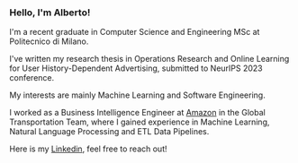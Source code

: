 ### Hello, I'm Alberto!

I'm a recent graduate in Computer Science and Engineering MSc at Politecnico di Milano.

I've written my research thesis in Operations Research and Online Learning for User History-Dependent Advertising, submitted to NeurIPS 2023 conference. 

My interests are mainly Machine Learning and Software Engineering. 

I worked as a Business Intelligence Engineer at [Amazon](https://www.amazon.jobs/it/business_categories/transport) in the Global Transportation Team, where I gained experience in Machine Learning, Natural Language Processing and ETL Data Pipelines.

Here is my [Linkedin](https://www.linkedin.com/in/alberto-latino-34610769/), feel free to reach out!














<!--
**albertolatino/albertolatino** is a ✨ _special_ ✨ repository because its `README.md` (this file) appears on your GitHub profile.

Here are some ideas to get you started:

- 🔭 I’m currently working on ...
- 🌱 I’m currently learning ...
- 👯 I’m looking to collaborate on ...
- 🤔 I’m looking for help with ...
- 💬 Ask me about ...
- 📫 How to reach me: ...
- 😄 Pronouns: ...
- ⚡ Fun fact: ...
-->
